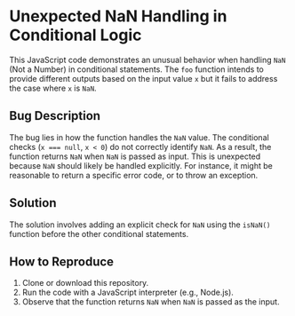 # Unexpected NaN Handling in Conditional Logic

This JavaScript code demonstrates an unusual behavior when handling `NaN` (Not a Number) in conditional statements. The `foo` function intends to provide different outputs based on the input value `x` but it fails to address the case where `x` is `NaN`. 

## Bug Description

The bug lies in how the function handles the `NaN` value. The conditional checks (`x === null`, `x < 0`) do not correctly identify `NaN`. As a result, the function returns `NaN` when `NaN` is passed as input.  This is unexpected because `NaN` should likely be handled explicitly.  For instance, it might be reasonable to return a specific error code, or to throw an exception.

## Solution

The solution involves adding an explicit check for `NaN` using the `isNaN()` function before the other conditional statements.

## How to Reproduce

1. Clone or download this repository.
2. Run the code with a JavaScript interpreter (e.g., Node.js).
3. Observe that the function returns `NaN` when `NaN` is passed as the input.